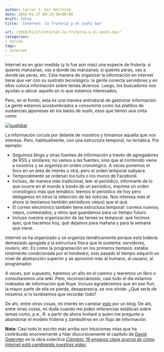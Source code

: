 ```yaml
---
author: Carlos J. Gil Bellosta
date: 2016-01-27 09:13:56+00:00
draft: false
title: 'Internet: la frutería y el sushi bar'

url: /2016/01/27/internet-la-fruteria-y-el-sushi-bar/
categories:
- varios
tags:
- internet
---
```


Internet es en gran medida (y lo fue aún más) una especie de frutería: si quieres manzanas, vas a donde las manzanas; si quieres peras, vas a donde las peras, etc. Esta manera de organizar la información en internet tiene que ver con su sustrato tecnológico: la gente conecta servidores y en ellos coloca información sobre temas diversos. Luego, los buscadores nos ayudan a ubicar aquello en lo que estamos interesados.

Pero, en el fondo, esta es una manera antinatural de gestionar información. La gente estamos acostumbrados a _consumirla_ como los platillos de sustancias japonesas en los bares de sushi, esos que tienen una cinta como

[![sushibar](/wp-uploads/2016/01/sushibar.jpg)
](/wp-uploads/2016/01/sushibar.jpg)

La información circula por delante de nosotros y tomamos aquella que nos interesa. Pero, habitualmente, con una estructura temporal, no temática. Por ejemplo:

* Seguimos blogs y otras fuentes de información a través de agregadores de RSS y similares; no vamos a las fuentes, sino que el contenido viene a nosotros y se organiza en orden cronológico. A veces ponemos el foco en un área de interés u otra, pero el orden temporal subyace.
* Temporalmente se ordenan los tuits o los muros de Facebook.
* Incluso, de manera más tradicional, leer el periódico, informarte de lo que ocurre en el mundo a través de un periódico, imprime un orden cronológico más que temático: leemos el periódico de hoy pero delegamos en otros la selección de las noticias. Nos interesa más el ahora (o leeríamos también periódicos viejos) que el qué.
* El correo electrónico también tiene estructura temporal: correos nuevos, viejos, contestados, y otros que guardamos para un tiempo futuro.
* Incluso nuestra organización de las tareas es temporal: qué hicimos ayer, qué hacemos hoy, qué dejamos para mañana y para la semana que viene.

Internet se ha organizado y se organiza temáticamente porque está todavía demasiado apegada a la estructura física que la sustenta: servidores, _routers_, etc. Es como la programación en los primeros tiempos: estaba totalmente condicionada por el _hardware_; solo pasado el tiempo adquirió un nivel de abstracción superior y se aproximó más al humano, al usuario, al programador.

A veces, por supuesto, haremos un alto en el camino y leeremos un libro o consultaremos una wiki. Pero, reconozcámoslo, casi todo el día estamos rodeados de información que fluye. Incluso agradecemos que en ese fluir, la mayor parte de ella se pierda, desaparezca, se nos olvide. ¿Qué sería de nosotros si lo tuviésemos que recordar todo?

De ahí, entre otras cosas, mi interés en cambiar [esto](http://r-es.org/Comunidad) por un blog. De ahí, entre otras cosas, mi duda cuando me piden referencias estáticas sobre temas como, p.e., R: a partir de ahora invitaré a quien me pregunte a abandonar el modelo frutería y zambullirse en un flujo de información.

**Nota:** Casi todo lo escrito más arriba son intuiciones mías que ha contribuido enormemente a hilar discursivamente el capítulo de [David Gelernter](https://en.wikipedia.org/wiki/David_Gelernter) en la obra colectiva _[C@mbio: 19 ensayos clave acerca de cómo Internet está cambiando nuestras vidas](https://www.bbvaopenmind.com/libro/cambio-19-ensayos-fundamentales-sobre-como-internet-esta-cambiando-nuestras-vidas/)_.
